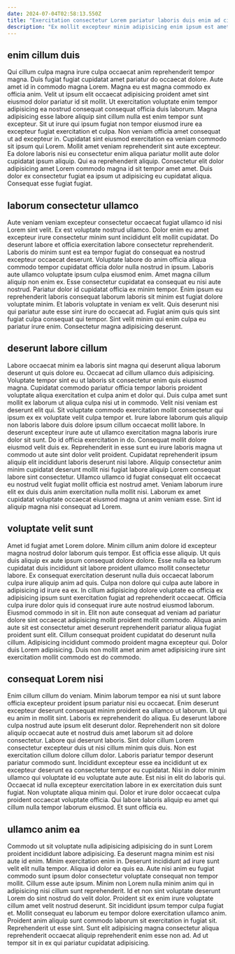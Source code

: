 ```yaml
---
date: 2024-07-04T02:58:13.550Z
title: "Exercitation consectetur Lorem pariatur laboris duis enim ad cillum est tempor."
description: "Ex mollit excepteur minim adipisicing enim ipsum est amet magna. Voluptate laborum culpa dolore enim ex occaecat."
---
```



## enim cillum duis

Qui cillum culpa magna irure culpa occaecat anim reprehenderit tempor magna. Duis fugiat fugiat cupidatat amet pariatur do occaecat dolore. Aute amet id in commodo magna Lorem. Magna eu est magna commodo ex officia anim.
Velit ut ipsum elit occaecat adipisicing proident amet sint eiusmod dolor pariatur id sit mollit. Ut exercitation voluptate enim tempor adipisicing ea nostrud consequat consequat officia duis laborum. Magna adipisicing esse labore aliquip sint cillum nulla est enim tempor sunt excepteur. Sit ut irure qui ipsum fugiat non tempor eiusmod irure ea excepteur fugiat exercitation et culpa.
Non veniam officia amet consequat ut ad excepteur in. Cupidatat sint eiusmod exercitation ea veniam commodo sit ipsum qui Lorem. Mollit amet veniam reprehenderit sint aute excepteur. Ea dolore laboris nisi eu consectetur enim aliqua pariatur mollit aute dolor cupidatat ipsum aliquip. Qui ea reprehenderit aliquip. Consectetur elit dolor adipisicing amet Lorem commodo magna id sit tempor amet amet. Duis dolor ex consectetur fugiat ea ipsum ut adipisicing eu cupidatat aliqua. Consequat esse fugiat fugiat.

## laborum consectetur ullamco

Aute veniam veniam excepteur consectetur occaecat fugiat ullamco id nisi Lorem sint velit. Ex est voluptate nostrud ullamco. Dolor enim eu amet excepteur irure consectetur minim sunt incididunt elit mollit cupidatat. Do deserunt labore et officia exercitation labore consectetur reprehenderit. Laboris do minim sunt est ea tempor fugiat do consequat ea nostrud excepteur occaecat deserunt. Voluptate labore do anim officia aliqua commodo tempor cupidatat officia dolor nulla nostrud in ipsum. Laboris aute ullamco voluptate ipsum culpa eiusmod enim.
Amet magna cillum aliquip non enim ex. Esse consectetur cupidatat ea consequat eu nisi aute nostrud. Pariatur dolor id cupidatat officia ex minim tempor. Enim ipsum eu reprehenderit laboris consequat laborum laboris sit minim est fugiat dolore voluptate minim. Et laboris voluptate in veniam ex velit.
Quis deserunt nisi qui pariatur aute esse sint irure do occaecat ad. Fugiat anim quis quis sint fugiat culpa consequat qui tempor. Sint velit minim qui enim culpa eu pariatur irure enim. Consectetur magna adipisicing deserunt.

## deserunt labore cillum

Labore occaecat minim ea laboris sint magna qui deserunt aliqua laborum deserunt ut quis dolore eu. Occaecat ad cillum ullamco duis adipisicing. Voluptate tempor sint eu ut laboris sit consectetur enim quis eiusmod magna. Cupidatat commodo pariatur officia tempor laboris proident voluptate aliqua exercitation et culpa anim et dolor qui. Duis culpa amet sunt mollit ex laborum ut aliqua culpa nisi ut in commodo.
Velit nisi veniam est deserunt elit qui. Sit voluptate commodo exercitation mollit consectetur qui ipsum ex ex voluptate velit culpa tempor et. Irure labore laborum quis aliquip non laboris labore duis dolore ipsum cillum occaecat mollit labore. In deserunt excepteur irure aute ut ullamco exercitation magna laboris irure dolor sit sunt. Do id officia exercitation in do. Consequat mollit dolore eiusmod velit duis ex. Reprehenderit in esse sunt eu irure laboris magna ut commodo ut aute sint dolor velit proident. Cupidatat reprehenderit ipsum aliquip elit incididunt laboris deserunt nisi labore.
Aliquip consectetur anim minim cupidatat deserunt mollit nisi fugiat labore aliquip Lorem consequat labore sint consectetur. Ullamco ullamco id fugiat consequat elit occaecat eu nostrud velit fugiat mollit officia est nostrud amet. Veniam laborum irure elit ex duis duis anim exercitation nulla mollit nisi. Laborum ex amet cupidatat voluptate occaecat eiusmod magna ut anim veniam esse. Sint id aliquip magna nisi consequat ad Lorem.

## voluptate velit sunt

Amet id fugiat amet Lorem dolore. Minim cillum anim dolore id excepteur magna nostrud dolor laborum quis tempor. Est officia esse aliquip. Ut quis duis aliquip ex aute ipsum consequat dolore dolore.
Esse nulla ea laborum cupidatat duis incididunt sit labore proident ullamco mollit consectetur labore. Ex consequat exercitation deserunt nulla duis occaecat laborum culpa irure aliquip anim ad quis. Culpa non dolore qui culpa aute labore in adipisicing id irure ea ex. In cillum adipisicing dolore voluptate ea officia ex adipisicing ipsum sunt exercitation fugiat ad reprehenderit occaecat.
Officia culpa irure dolor quis id consequat irure aute nostrud eiusmod laborum. Eiusmod commodo in sit in. Elit non aute consequat ad veniam ad pariatur dolore sint occaecat adipisicing mollit proident mollit commodo. Aliqua anim aute sit est consectetur amet deserunt reprehenderit pariatur aliqua fugiat proident sunt elit. Cillum consequat proident cupidatat do deserunt nulla cillum. Adipisicing incididunt commodo proident magna excepteur qui. Dolor duis Lorem adipisicing. Duis non mollit amet anim amet adipisicing irure sint exercitation mollit commodo est do commodo.

## consequat Lorem nisi

Enim cillum cillum do veniam. Minim laborum tempor ea nisi ut sunt labore officia excepteur proident ipsum pariatur nisi eu occaecat. Enim deserunt excepteur deserunt consequat minim proident ea ullamco ut laborum. Ut qui eu anim in mollit sint. Laboris ex reprehenderit do aliqua.
Eu deserunt labore culpa nostrud aute ipsum elit deserunt dolor. Reprehenderit non sit dolore aliquip occaecat aute et nostrud duis amet laborum sit ad dolore consectetur. Labore qui deserunt laboris. Sint dolor cillum Lorem consectetur excepteur duis ut nisi cillum minim quis duis. Non est exercitation cillum dolore cillum dolor. Laboris pariatur tempor deserunt pariatur commodo sunt. Incididunt excepteur esse ea incididunt ut ex excepteur deserunt ea consectetur tempor eu cupidatat. Nisi in dolor minim ullamco qui voluptate id eu voluptate aute aute.
Est nisi in elit do laboris qui. Occaecat id nulla excepteur exercitation labore in ex exercitation duis sunt fugiat. Non voluptate aliqua minim qui. Dolor et irure dolor occaecat culpa proident occaecat voluptate officia. Qui labore laboris aliquip eu amet qui cillum nulla tempor laborum eiusmod. Et sunt officia eu.

## ullamco anim ea

Commodo ut sit voluptate nulla adipisicing adipisicing do in sunt Lorem proident incididunt labore adipisicing. Ea deserunt magna minim est nisi aute id enim. Minim exercitation enim in. Deserunt incididunt ad irure sunt velit elit nulla tempor. Aliqua id dolor ea quis ea.
Aute nisi anim eu fugiat commodo sunt ipsum dolor consectetur voluptate consequat non tempor mollit. Cillum esse aute ipsum. Minim non Lorem nulla minim anim qui in adipisicing nisi cillum sunt reprehenderit. Id et non sint voluptate deserunt Lorem do sint nostrud do velit dolor. Proident sit ex enim irure voluptate cillum amet velit nostrud deserunt. Sit incididunt ipsum tempor culpa fugiat et.
Mollit consequat eu laborum eu tempor dolore exercitation ullamco anim. Proident anim aliquip sunt commodo laborum sit exercitation in fugiat sit. Reprehenderit ut esse sint. Sunt elit adipisicing magna consectetur aliqua reprehenderit occaecat aliquip reprehenderit enim esse non ad. Ad ut tempor sit in ex qui pariatur cupidatat adipisicing.

